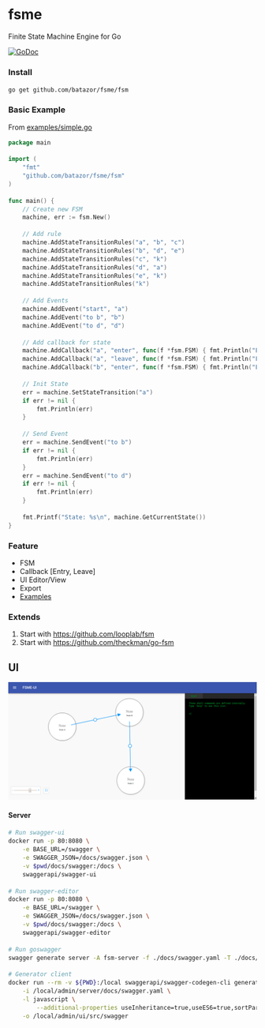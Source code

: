 # fsme

Finite State Machine Engine for Go

[![GoDoc](https://godoc.org/github.com/ryanfaerman/fsm?status.png)](https://godoc.org/github.com/batazor/fsme/fsm)


### Install

`go get github.com/batazor/fsme/fsm`

### Basic Example

From [examples/simple.go](./examples/simple.go)

```go
package main

import (
	"fmt"
	"github.com/batazor/fsme/fsm"
)

func main() {
	// Create new FSM
    machine, err := fsm.New()

    // Add rule
    machine.AddStateTransitionRules("a", "b", "c")
    machine.AddStateTransitionRules("b", "d", "e")
    machine.AddStateTransitionRules("c", "k")
    machine.AddStateTransitionRules("d", "a")
    machine.AddStateTransitionRules("e", "k")
    machine.AddStateTransitionRules("k")

    // Add Events
    machine.AddEvent("start", "a")
    machine.AddEvent("to b", "b")
    machine.AddEvent("to d", "d")

    // Add callback for state
    machine.AddCallback("a", "enter", func(f *fsm.FSM) { fmt.Println("Enter state: ", f.GetCurrentState()) })
    machine.AddCallback("a", "leave", func(f *fsm.FSM) { fmt.Println("Leave state: ", f.GetCurrentState()) })
    machine.AddCallback("b", "enter", func(f *fsm.FSM) { fmt.Println("Enter state: ", f.GetCurrentState()) })

    // Init State
    err = machine.SetStateTransition("a")
    if err != nil {
        fmt.Println(err)
    }

    // Send Event
    err = machine.SendEvent("to b")
    if err != nil {
        fmt.Println(err)
    }
    err = machine.SendEvent("to d")
    if err != nil {
        fmt.Println(err)
    }

    fmt.Printf("State: %s\n", machine.GetCurrentState())
}
```

### Feature

+ FSM
+ Callback [Entry, Leave]
+ UI Editor/View
+ Export
+ [Examples](./examples)

### Extends

1. Start with https://github.com/looplab/fsm
2. Start with https://github.com/theckman/go-fsm

## UI

![UI](./docs/editor.png)

#### Server

```bash
# Run swagger-ui
docker run -p 80:8080 \
    -e BASE_URL=/swagger \
    -e SWAGGER_JSON=/docs/swagger.json \
    -v $pwd/docs/swagger:/docs \
    swaggerapi/swagger-ui

# Run swagger-editor
docker run -p 80:8080 \
    -e BASE_URL=/swagger \
    -e SWAGGER_JSON=/docs/swagger.json \
    -v $pwd/docs/swagger:/docs \
    swaggerapi/swagger-editor

# Run goswagger
swagger generate server -A fsm-server -f ./docs/swagger.yaml -T ./docs/templates -C ./docs/default-server.yml

# Generator client
docker run --rm -v ${PWD}:/local swaggerapi/swagger-codegen-cli generate \
    -i /local/admin/server/docs/swagger.yaml \
    -l javascript \
		--additional-properties useInheritance=true,useES6=true,sortParamsByRequiredFlag=true,usePromises=true \
    -o /local/admin/ui/src/swagger
```
